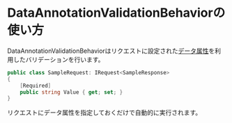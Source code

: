 # DataAnnotationValidationBehaviorの使い方

DataAnnotationValidationBehaviorはリクエストに設定された[データ属性](https://docs.microsoft.com/ja-jp/dotnet/api/system.componentmodel.dataannotations)を利用したバリデーションを行います。

```cs
public class SampleRequest: IRequest<SampleResponse>
{
    [Required]
    public string Value { get; set; }
}
```

リクエストにデータ属性を指定しておくだけで自動的に実行されます。